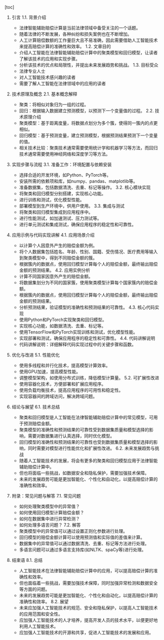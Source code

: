 
[toc]                    
                
                
1. 引言
    1.1. 背景介绍
      - 法律智能辅助赔偿计算是当前法律领域中备受关注的一个话题。
      - 随着法律的不断发展，各种纠纷和损失案例也在不断增加。
      - 人工计算赔偿数额的工作量巨大且不易准确，因此需要借助人工智能技术来提高赔偿计算的准确性和效率。
    1.2. 文章目的
      - 介绍人工智能在法律智能辅助赔偿计算中的聚类模型和回归模型，让读者了解该技术的应用和实现步骤。
      - 分析该技术的优点和局限性，并提出未来发展趋势和挑战。
    1.3. 目标受众
      - 法律专业人士
      - 对人工智能技术感兴趣的读者
      - 需要了解人工智能在法律领域中的应用的读者

2. 技术原理及概念
    2.1. 基本概念解释
      - 聚类：将相似对象归为一组的过程。
      - 回归：根据输入数据建立预测模型，以预测下一个变量值的过程。
    2.2. 技术原理介绍
      - 聚类模型：基于距离度量，将数据点划分为多个簇，使得同一簇内的点更相似。
      - 回归模型：基于预测变量，建立预测模型，根据预测结果预测下一个变量的值。
      - 相关技术比较：聚类技术通常需要使用统计学和机器学习等方法，而回归技术通常需要使用神经网络和深度学习等方法。

3. 实现步骤与流程
    3.1. 准备工作：环境配置与依赖安装
      - 选择合适的开发环境，如Python、PyTorch等。
      - 安装所需的依赖项和库，如numpy、pandas、matplotlib等。
      - 准备数据集，包括数据清洗、去重、标记等操作。
    3.2. 核心模块实现
      - 将聚类和回归模型分别搭建，实现核心功能。
      - 进行训练和测试，优化模型性能。
      - 部署模型到生产环境中，供用户使用。
    3.3. 集成与测试
      - 将聚类和回归模型集成到应用程序中。
      - 进行性能测试，如加速测试、压力测试等。
      - 进行单元测试和集成测试，确保应用程序的稳定性和可靠性。

4. 应用示例与代码实现讲解
    4.1. 应用场景介绍
      - 以计算个人因意外产生的赔偿金额为例。
      - 将个人数据集包括姓名、年龄、性别、国籍、受伤情况、医疗费用等输入到聚类模型中，得到不同赔偿金额的簇。
      - 根据簇内的数据点，使用回归模型计算每个人的赔偿金额，最终输出赔偿金额的预测结果。
    4.2. 应用实例分析
      - 计算不同国家因意外产生的赔偿金额。
      - 将数据集划分为不同的国家簇，使用聚类模型计算每个国家簇内的赔偿金额。
      - 根据簇内的数据点，使用回归模型计算每个人的赔偿金额，最终输出赔偿金额的预测结果。
      - 分析预测结果，验证模型的准确性和预测结果的可靠性。
    4.3. 核心代码实现
      - 使用Python和PyTorch实现聚类和回归模型。
      - 实现核心功能，如数据清洗、去重、标记等。
      - 使用TensorFlow和PyTorch实现训练和测试，优化模型性能。
      - 实现部署和测试，确保应用程序的稳定性和可靠性。
    4.4. 代码讲解说明
      - 代码讲解说明：详细解释代码实现过程中的关键步骤和函数。

5. 优化与改进
    5.1. 性能优化
      - 使用多线程和并行化技术，提高模型计算效率。
      - 使用GPU加速，提高模型性能。
      - 调整模型架构，如使用分布式训练，降低模型计算量。
    5.2. 可扩展性改进
      - 使用容器化技术，方便部署和扩展应用程序。
      - 使用负载均衡技术，提高应用程序的可用性和稳定性。
      - 实现容器间的跨域访问，解决跨域问题。

6. 结论与展望
    6.1. 技术总结
      - 聚类和回归模型是人工智能在法律智能辅助赔偿计算中的常见模型，可用于预测赔偿金额。
      - 聚类模型的准确性和预测结果的可靠性受到数据集质量和模型选择的影响，需要对数据集进行认真选择，同时优化模型。
      - 回归模型的准确性和预测结果的可靠性也受到数据集质量和模型选择的影响，同时需要对模型进行性能优化和扩展性改进。
    6.2. 未来发展趋势与挑战
      - 随着人工智能技术的发展，将会有更多的聚类和回归模型应用于法律智能辅助赔偿计算中。
      - 但也将面临一些挑战，如数据安全和隐私保护，需要加强技术保障。
      - 未来的发展趋势可能是更加智能化、个性化和自动化，以提高赔偿计算的准确性和效率。

7. 附录：常见问题与解答
    7.1. 常见问题
      - 如何处理聚类模型中的异常值？
      - 如何使用回归模型计算赔偿金额？
      - 如何在数据集中进行异常检测？
      - 如何处理多语言问题？
    7.2. 解答
      - 聚类模型中的异常值可以通过设置正则化参数进行处理。
      - 回归模型的赔偿金额计算可以使用预测值和实际值的差值来计算。
      - 数据集中的异常值可以通过数据清洗、去重、标记等方法进行处理。
      - 多语言问题可以通过多语言支持库(如NLTK、spaCy等)进行处理。

8. 结束语
    8.1. 总结
      - 人工智能技术在法律智能辅助赔偿计算中的应用，可以提高赔偿计算的准确性和效率。
      - 但也面临着一些挑战，需要加强技术保障，同时加强异常检测和数据安全等方面的问题。
      - 未来的发展趋势可能是更加智能化、个性化和自动化，以提高赔偿计算的准确性和效率。
    8.2. 展望
      - 未来应加强人工智能技术的规范、安全和隐私保护，以提高人工智能技术的应用范围和安全性。
      - 应加强人工智能技术的人才培养，提高开发人员的技术水平，以便更好地利用人工智能技术。
      - 应加强人工智能技术的开源和共享，促进人工智能技术的发展和应用。

